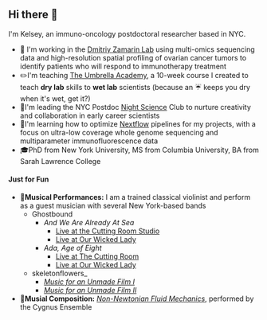 ## Hi there 👋
I'm Kelsey, an immuno-oncology postdoctoral researcher based in NYC.

* 🔭 I'm working in the [Dmitriy Zamarin Lab](https://labs.icahn.mssm.edu/zamarinlab/team/) using multi-omics sequencing data and high-resolution spatial profiling of ovarian cancer tumors to identify patients who will respond to immunotherapy treatment
* ✏️I'm teaching [The Umbrella Academy](https://github.com/KelseyRMonson/Umbrella-Academy), a 10-week course I created to teach **dry lab** skills to **wet lab** scientists (because an ☔ keeps you dry when it's wet, get it?)
* 🗽I'm leading the NYC Postdoc [Night Science](https://nightscience.buzzsprout.com/) Club to nurture creativity and collaboration in early career scientists 
* 🌱I'm learning how to optimize [Nextflow](https://www.nextflow.io/) pipelines for my projects, with a focus on ultra-low coverage whole genome sequencing and multiparameter immunofluorescence data
* 🎓PhD from New York University, MS from Columbia University, BA from Sarah Lawrence College

#### Just for Fun
- **🎻Musical Performances:** I am a trained classical violinist and perform as a guest musician with several New York-based bands
  - Ghostbound
    - *And We Are Already At Sea*
      -   [Live at the Cutting Room Studio](https://www.youtube.com/watch?v=-6qBW1zFdoM)
      -   [Live at Our Wicked Lady](https://www.youtube.com/watch?v=ut8nlfq6fjM&t=1204s)
    - *Ada, Age of Eight*
      -   [Live at The Cutting Room](https://www.youtube.com/watch?v=Z7qvjKgH6fQ)
      -   [Live at Our Wicked Lady](https://www.youtube.com/watch?v=ut8nlfq6fjM&t=1469s)
  -   skeletonflowers_
      -   [*Music for an Unmade Film I*](https://www.youtube.com/watch?v=92XhJ9PXQL0)
      -   [*Music for an Unmade Film II*](https://www.youtube.com/watch?v=92XhJ9PXQL0&t=125s)
- **🎼Musial Composition:** [*Non-Newtonian Fluid Mechanics*](https://www.youtube.com/watch?v=I5OB7Gp_iCQ), performed by the Cygnus Ensemble



<!--
**KelseyMo374-mssm/KelseyMo374-mssm** is a ✨ _special_ ✨ repository because its `README.md` (this file) appears on your GitHub profile.

Here are some ideas to get you started:

- 🔭 I’m currently working on ...
- 🌱 I’m currently learning ...
- 👯 I’m looking to collaborate on ...
- 🤔 I’m looking for help with ...
- 💬 Ask me about ...
- 📫 How to reach me: ...
- 😄 Pronouns: ...
- ⚡ Fun fact: ...
-->
